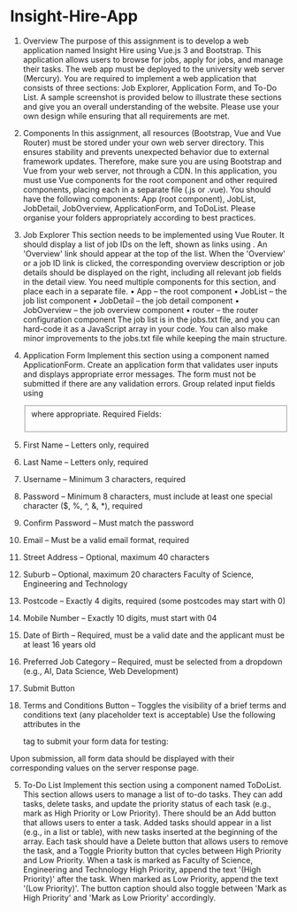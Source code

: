# Insight-Hire-App
1. Overview
The purpose of this assignment is to develop a web application named Insight Hire using
Vue.js 3 and Bootstrap. This application allows users to browse for jobs, apply for jobs, and
manage their tasks. The web app must be deployed to the university web server (Mercury).
You are required to implement a web application that consists of three sections: Job Explorer,
Application Form, and To-Do List. A sample screenshot is provided below to illustrate these
sections and give you an overall understanding of the website. Please use your own design
while ensuring that all requirements are met.

2. Components
In this assignment, all resources (Bootstrap, Vue and Vue Router) must be stored under your
own web server directory. This ensures stability and prevents unexpected behavior due to
external framework updates. Therefore, make sure you are using Bootstrap and Vue from
your web server, not through a CDN.
In this application, you must use Vue components for the root component and other required
components, placing each in a separate file (.js or .vue). You should have the following
components: App (root component), JobList, JobDetail, JobOverview, ApplicationForm, and
ToDoList. Please organise your folders appropriately according to best practices.
3. Job Explorer
This section needs to be implemented using Vue Router. It should display a list of job IDs on
the left, shown as links using <router-link>. An 'Overview' link should appear at the top of the
list. When the 'Overview' or a job ID link is clicked, the corresponding overview description or
job details should be displayed on the right, including all relevant job fields in the detail view.
You need multiple components for this section, and place each in a separate file.
• App – the root component
• JobList – the job list component
• JobDetail – the job detail component
• JobOverview – the job overview component
• router – the router configuration component
The job list is in the jobs.txt file, and you can hard-code it as a JavaScript array in your code.
You can also make minor improvements to the jobs.txt file while keeping the main structure.

4. Application Form
Implement this section using a component named ApplicationForm.
Create an application form that validates user inputs and displays appropriate error
messages. The form must not be submitted if there are any validation errors. Group related
input fields using <fieldset> where appropriate.
Required Fields:
1. First Name – Letters only, required
2. Last Name – Letters only, required
3. Username – Minimum 3 characters, required
4. Password – Minimum 8 characters, must include at least one special character ($, %,
^, &, *), required
5. Confirm Password – Must match the password
6. Email – Must be a valid email format, required
7. Street Address – Optional, maximum 40 characters
8. Suburb – Optional, maximum 20 characters
Faculty of Science, Engineering and Technology
9. Postcode – Exactly 4 digits, required (some postcodes may start with 0)
10. Mobile Number – Exactly 10 digits, must start with 04
11. Date of Birth – Required, must be a valid date and the applicant must be at least 16
years old
12. Preferred Job Category – Required, must be selected from a dropdown (e.g., AI, Data
Science, Web Development)
13. Submit Button
14. Terms and Conditions Button – Toggles the visibility of a brief terms and conditions
text (any placeholder text is acceptable)
Use the following attributes in the <form> tag to submit your form data for testing:
<form method="post" action="http://mercury.swin.edu.au/it000000/formtest.php">
Upon submission, all form data should be displayed with their corresponding values on the
server response page.
  
5. To-Do List
Implement this section using a component named ToDoList.
This section allows users to manage a list of to-do tasks. They can add tasks, delete tasks, and
update the priority status of each task (e.g., mark as High Priority or Low Priority).
There should be an Add button that allows users to enter a task. Added tasks should appear
in a list (e.g., in a list or table), with new tasks inserted at the beginning of the array.
Each task should have a Delete button that allows users to remove the task, and a Toggle
Priority button that cycles between High Priority and Low Priority. When a task is marked as
Faculty of Science, Engineering and Technology
High Priority, append the text '(High Priority)' after the task. When marked as Low Priority,
append the text '(Low Priority)'. The button caption should also toggle between 'Mark as High
Priority' and 'Mark as Low Priority' accordingly.
